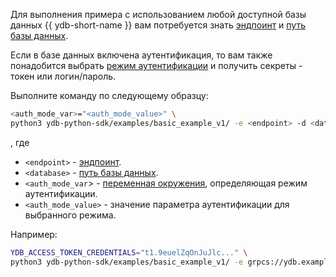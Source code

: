 Для выполнения примера с использованием любой доступной базы данных {{ ydb-short-name }} вам потребуется знать [эндпоинт](../../../../concepts/connect.md#endpoint) и [путь базы данных](../../../../concepts/connect.md#database).

Если в базе данных включена аутентификация, то вам также понадобится выбрать [режим аутентификации](../../../../concepts/auth.md) и получить секреты - токен или логин/пароль.

Выполните команду по следующему образцу:

``` bash
<auth_mode_var>="<auth_mode_value>" \
python3 ydb-python-sdk/examples/basic_example_v1/ -e <endpoint> -d <database>
```

, где

- `<endpoint>` - [эндпоинт](../../../../concepts/connect.md#endpoint).
- `<database>` - [путь базы данных](../../../../concepts/connect.md#database).
- `<auth_mode_var`> - [переменная окружения](../../../../reference/ydb-sdk/auth.md#env), определяющая режим аутентификации.
- `<auth_mode_value>` - значение параметра аутентификации для выбранного режима.

Например:
``` bash
YDB_ACCESS_TOKEN_CREDENTIALS="t1.9euelZqOnJuJlc..." \
python3 ydb-python-sdk/examples/basic_example_v1/ -e grpcs://ydb.example.com:2135 -d /path/db )
```
